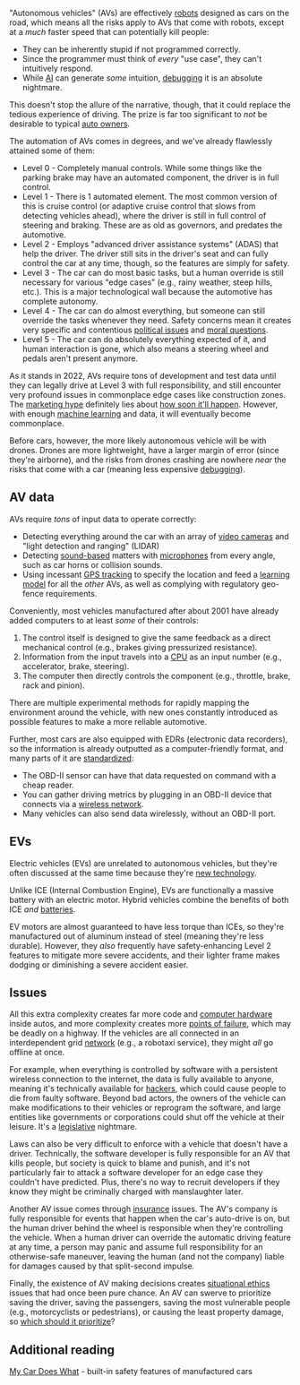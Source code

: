 
"Autonomous vehicles" (AVs) are effectively [robots](computers-robotics.md) designed as cars on the road, which means all the risks apply to AVs that come with robots, except at a *much* faster speed that can potentially kill people:

- They can be inherently stupid if not programmed correctly.
- Since the programmer must think of *every* "use case", they can't intuitively respond.
- While [AI](computers-ai.md) can generate *some* intuition, [debugging](computers-software-redesign.md) it is an absolute nightmare.

This doesn't stop the allure of the narrative, though, that it could replace the tedious experience of driving. The prize is far too significant to *not* be desirable to typical [auto owners](autos.md).

The automation of AVs comes in degrees, and we've already flawlessly attained some of them:

- Level 0 - Completely manual controls. While some things like the parking brake may have an automated component, the driver is in full control.
- Level 1 - There is 1 automated element. The most common version of this is cruise control (or adaptive cruise control that slows from detecting vehicles ahead), where the driver is still in full control of steering and braking. These are as old as governors, and predates the automotive.
- Level 2 - Employs "advanced driver assistance systems" (ADAS) that help the driver. The driver still sits in the driver's seat and can fully control the car at any time, though, so the features are simply for safety.
- Level 3 - The car can do most basic tasks, but a human override is still necessary for various "edge cases" (e.g., rainy weather, steep hills, etc.). This is a major technological wall because the automotive has complete autonomy.
- Level 4 - The car can do almost everything, but someone can still override the tasks whenever they need. Safety concerns mean it creates very specific and contentious [political issues](power.md) and [moral questions](paradoxes.md).
- Level 5 - The car can do absolutely everything expected of it, and human interaction is gone, which also means a steering wheel and pedals aren't present anymore.

As it stands in 2022, AVs require tons of development and test data until they can legally drive at Level 3 with full responsibility, and still encounter very profound issues in commonplace edge cases like construction zones. The [marketing hype](marketing.md) definitely lies about [how soon it'll happen](trends.md). However, with enough [machine learning](computers-ai-ml.md) and data, it will eventually become commonplace.

Before cars, however, the more likely autonomous vehicle will be with drones. Drones are more lightweight, have a larger margin of error (since they're airborne), and the risks from drones crashing are nowhere *near* the risks that come with a car (meaning less expensive [debugging](computers-software-redesign.md)).

## AV data

AVs require *tons* of input data to operate correctly:

- Detecting everything around the car with an array of [video cameras](camera.md) and "light detection and ranging" (LIDAR)
- Detecting [sound-based](computers-speakersmic.md) matters with [microphones](computers-speakersmic.md) from every angle, such as car horns or collision sounds.
- Using incessant [GPS tracking](logistics-navigation.md) to specify the location and feed a [learning model](computers-ai-ml.md) for all the *other* AVs, as well as complying with regulatory geo-fence requirements.

Conveniently, most vehicles manufactured after about 2001 have already added computers to at least *some* of their controls:

1. The control itself is designed to give the same feedback as a direct mechanical control (e.g., brakes giving pressurized resistance).
2. Information from the input travels into a [CPU](computers-cpu.md) as an input number (e.g., accelerator, brake, steering).
3. The computer then directly controls the component (e.g., throttle, brake, rack and pinion).

There are multiple experimental methods for rapidly mapping the environment around the vehicle, with new ones constantly introduced as possible features to make a more reliable automotive.

Further, most cars are also equipped with EDRs (electronic data recorders), so the information is already outputted as a computer-friendly format, and many parts of it are [standardized](standards-computers.md):

- The OBD-II sensor can have that data requested on command with a cheap reader.
- You can gather driving metrics by plugging in an OBD-II device that connects via a [wireless network](networks-computer.md).
- Many vehicles can also send data wirelessly, without an OBD-II port.

## EVs

Electric vehicles (EVs) are unrelated to autonomous vehicles, but they're often discussed at the same time because they're [new technology](trends.md).

Unlike ICE (Internal Combustion Engine), EVs are functionally a massive battery with an electric motor. Hybrid vehicles combine the benefits of both ICE *and* [batteries](engineering.md).

EV motors are almost guaranteed to have less torque than ICEs, so they're manufactured out of aluminum instead of steel (meaning they're less durable). However, they *also* frequently have safety-enhancing Level 2 features to mitigate more severe accidents, and their lighter frame makes dodging or diminishing a severe accident easier.

## Issues

All this extra complexity creates far more code and [computer hardware](computers-hardware.md) inside autos, and more complexity creates more [points of failure](fix.md), which may be deadly on a highway. If the vehicles are all connected in an interdependent grid [network](networks-computer.md) (e.g., a robotaxi service), they might *all* go offline at once.

For example, when everything is controlled by software with a persistent wireless connection to the internet, the data is fully available to anyone, meaning it's technically available for [hackers](hacking.md), which could cause people to die from faulty software. Beyond bad actors, the owners of the vehicle can make modifications to their vehicles or reprogram the software, and large entities like governments or corporations could shut off the vehicle at their leisure. It's a [legislative](rules.md) nightmare.

Laws can also be very difficult to enforce with a vehicle that doesn't have a driver. Technically, the software developer is fully responsible for an AV that kills people, but society is quick to blame and punish, and it's not particularly fair to attack a software developer for an edge case they couldn't have predicted. Plus, there's no way to recruit developers if they know they might be criminally charged with manslaughter later.

Another AV issue comes through [insurance](insurance.md) issues. The AV's company is fully responsible for events that happen when the car's auto-drive is on, but the human driver behind the wheel is responsible when they're controlling the vehicle. When a human driver can override the automatic driving feature at any time, a person may panic and assume full responsibility for an otherwise-safe maneuver, leaving the human (and not the company) liable for damages caused by that split-second impulse.

Finally, the existence of AV making decisions creates [situational ethics](morality.md) issues that had once been pure chance. An AV can swerve to prioritize saving the driver, saving the passengers, saving the most vulnerable people (e.g., motorcyclists or pedestrians), or causing the least property damage, so [which should it prioritize](paradoxes.md)?

## Additional reading

[My Car Does What](https://mycardoeswhat.org/) - built-in safety features of manufactured cars
